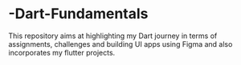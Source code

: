 # -Dart-Fundamentals
This repository aims at highlighting my Dart journey in terms of assignments, challenges and building UI apps using Figma and also incorporates my flutter projects.
